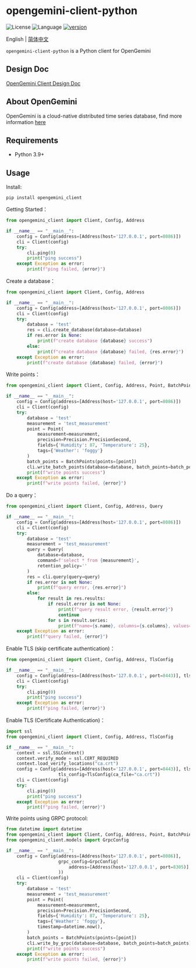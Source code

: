 # opengemini-client-python

![License](https://img.shields.io/badge/license-Apache2.0-green) ![Language](https://img.shields.io/badge/Language-Python-blue.svg) [![version](https://img.shields.io/github/v/tag/opengemini/opengemini-client-python?label=release&color=blue)](https://github.com/opengemini/opengemini-client-python/releases)

English | [简体中文](README_CN.md)

`opengemini-client-python` is a Python client for OpenGemini

## Design Doc

[OpenGemini Client Design Doc](https://github.com/openGemini/openGemini.github.io/blob/main/src/guide/develop/client_design.md)

## About OpenGemini

OpenGemini is a cloud-native distributed time series database, find more information [here](https://github.com/openGemini/openGemini)

## Requirements

- Python 3.9+

## Usage

Install:

```
pip install opengemini_client
```
Getting Started：

```python
from opengemini_client import Client, Config, Address

if __name__ == "__main__":
    config = Config(address=[Address(host='127.0.0.1', port=8086)])
    cli = Client(config)
    try:
        cli.ping(0)
        print("ping success")
    except Exception as error:
        print(f"ping failed, {error}")

```

Create a database：
```python
from opengemini_client import Client, Config, Address

if __name__ == "__main__":
    config = Config(address=[Address(host='127.0.0.1', port=8086)])
    cli = Client(config)
    try:
        database = 'test'
        res = cli.create_database(database=database)
        if res.error is None:
            print(f"create database {database} success")
        else:
            print(f"create database {database} failed, {res.error}")
    except Exception as error:
        print(f"create database {database} failed, {error}")

```

Write points：

```python
from opengemini_client import Client, Config, Address, Point, BatchPoints, Precision

if __name__ == "__main__":
    config = Config(address=[Address(host='127.0.0.1', port=8086)])
    cli = Client(config)
    try:
        database = 'test'
        measurement = 'test_measurement'
        point = Point(
            measurement=measurement,
            precision=Precision.PrecisionSecond,
            fields={'Humidity': 87, 'Temperature': 25},
            tags={'Weather': 'foggy'}
        )
        batch_points = BatchPoints(points=[point])
        cli.write_batch_points(database=database, batch_points=batch_points)
        print(f"write points success")
    except Exception as error:
        print(f"write points failed, {error}")

```

Do a query：

```python
from opengemini_client import Client, Config, Address, Query

if __name__ == "__main__":
    config = Config(address=[Address(host='127.0.0.1', port=8086)])
    cli = Client(config)
    try:
        database = 'test'
        measurement = 'test_measurement'
        query = Query(
            database=database,
            command=f'select * from {measurement}',
            retention_policy=''
        )
        res = cli.query(query=query)
        if res.error is not None:
            print(f"query error, {res.error}")
        else:
            for result in res.results:
                if result.error is not None:
                    print(f"query result error, {result.error}")
                    continue
                for s in result.series:
                    print(f"name={s.name}, columns={s.columns}, values={s.values}")
    except Exception as error:
        print(f"query failed, {error}")

```

Enable TLS (skip certificate authentication)：

```python
from opengemini_client import Client, Config, Address, TlsConfig

if __name__ == "__main__":
    config = Config(address=[Address(host='127.0.0.1', port=8443)], tls_enabled=True)
    cli = Client(config)
    try:
        cli.ping(0)
        print("ping success")
    except Exception as error:
        print(f"ping failed, {error}")

```

Enable TLS (Certificate Authentication)：

```python
import ssl
from opengemini_client import Client, Config, Address, TlsConfig

if __name__ == "__main__":
    context = ssl.SSLContext()
    context.verify_mode = ssl.CERT_REQUIRED
    context.load_verify_locations("ca.crt")
    config = Config(address=[Address(host='127.0.0.1', port=8443)], tls_enabled=True,
                    tls_config=TlsConfig(ca_file="ca.crt"))
    cli = Client(config)
    try:
        cli.ping(0)
        print("ping success")
    except Exception as error:
        print(f"ping failed, {error}")

```

Write points using GRPC protocol:

```python
from datetime import datetime
from opengemini_client import Client, Config, Address, Point, BatchPoints, Precision
from opengemini_client.models import GrpcConfig

if __name__ == "__main__":
    config = Config(address=[Address(host='127.0.0.1', port=8086)],
                    grpc_config=GrpcConfig(
                        address=[Address(host='127.0.0.1', port=8305)],
                    ))
    cli = Client(config)
    try:
        database = 'test'
        measurement = 'test_measurement'
        point = Point(
            measurement=measurement,
            precision=Precision.PrecisionSecond,
            fields={'Humidity': 87, 'Temperature': 25},
            tags={'Weather': 'foggy'},
            timestamp=datetime.now(),
        )
        batch_points = BatchPoints(points=[point])
        cli.write_by_grpc(database=database, batch_points=batch_points)
        print(f"write points success")
    except Exception as error:
        print(f"write points failed, {error}")

```
